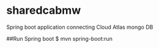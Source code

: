 # sharedcabmw

Spring boot application connecting Cloud Atlas mongo DB

##Run Spring boot 
$ mvn spring-boot:run
